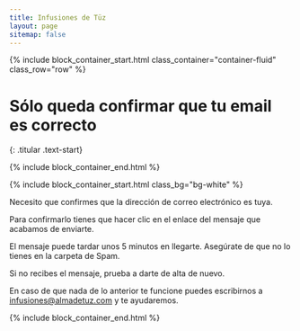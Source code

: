 ```yaml
---
title: Infusiones de Tüz
layout: page
sitemap: false
---
```



{% include block_container_start.html
  class_container="container-fluid"
  class_row="row"
%}

# Sólo queda confirmar que tu email es correcto
{: .titular .text-start}

{% include block_container_end.html %}

{% include block_container_start.html
   class_bg="bg-white"
%}

Necesito que confirmes que la dirección de correo electrónico es tuya.

Para confirmarlo tienes que hacer clic en el enlace del mensaje que acabamos de enviarte.

El mensaje puede tardar unos 5 minutos en llegarte. Asegúrate de que no lo tienes en la carpeta de Spam.

Si no recibes el mensaje, prueba a darte de alta de nuevo.

En caso de que nada de lo anterior te funcione puedes escribirnos a <a href="mailto:infusiones@almadetuz.com">infusiones@almadetuz.com</a> y te ayudaremos.

{% include block_container_end.html %}
